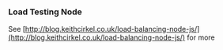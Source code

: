 ### Load Testing Node

See [http://blog.keithcirkel.co.uk/load-balancing-node-js/](http://blog.keithcirkel.co.uk/load-balancing-node-js/) for more


